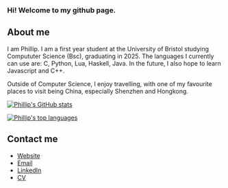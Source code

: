 ### Hi! Welcome to my github page.

## About me

I am Phillip. I am a first year student at the University of Bristol studying Compututer Science (Bsc), graduating in 2025.
The languages I currently can use are: C, Python, Lua, Haskell, Java.
In the future, I also hope to learn Javascript and C++.

Outside of Computer Science, I enjoy travelling, with one of my favourite places to visit being China, especially Shenzhen and Hongkong.

[![Phillip's GitHub stats](https://github-readme-stats.vercel.app/api?username=phillip2654&theme=dark&show_icons=true&count_private=true&icon_color=ffffff&bg_color=0d1117&hide_border=true)](https://github.com/anuraghazra/github-readme-stats)

[![Phillip's top languages](https://github-readme-stats.vercel.app/api/top-langs/?username=phillip2654&layout=compact&theme=dark&hide_border=true&bg_color=0d1117)](https://github.com/anuraghazra/github-readme-stats)

## Contact me
 - [Website][ 1 ]
 - [Email][ 2 ]
 - [LinkedIn][ 3 ]
 - [CV][ 4 ]

[1]:https://phillip2654.github.io
[2]:mailto:phillip.s.w.daniel@gmail.com
[3]:https://www.linkedin.com/in/phillip-daniel-400a3923a/
[4]:https://phillip2654.github.io/cv
